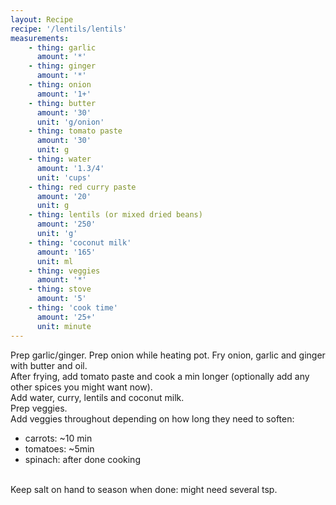 ```yaml
---
layout: Recipe
recipe: '/lentils/lentils'
measurements:
    - thing: garlic
      amount: '*'
    - thing: ginger
      amount: '*'
    - thing: onion
      amount: '1+'
    - thing: butter
      amount: '30'
      unit: 'g/onion'
    - thing: tomato paste
      amount: '30'
      unit: g
    - thing: water
      amount: '1.3/4'
      unit: 'cups'
    - thing: red curry paste
      amount: '20'
      unit: g
    - thing: lentils (or mixed dried beans)
      amount: '250'
      unit: 'g'
    - thing: 'coconut milk'
      amount: '165'
      unit: ml
    - thing: veggies
      amount: '*'
    - thing: stove
      amount: '5' 
    - thing: 'cook time'
      amount: '25+'
      unit: minute
---
```

Prep garlic/ginger.
Prep onion while heating pot. Fry onion, garlic and ginger with butter and oil. 
<br/>
After frying, add tomato paste and cook a min longer (optionally add any other spices you might want now). 
<br/>
Add water, curry, lentils and coconut milk. 
<br/>
Prep veggies. 
<br/>
Add veggies throughout depending on how long they need to soften:
- carrots: ~10 min
- tomatoes: ~5min
- spinach: after done cooking

<br/>
Keep salt on hand to season when done: might need several tsp. 
<!--stackedit_data:
eyJoaXN0b3J5IjpbLTE5NzA0MzQ0NDMsLTE0NTY5MjQwMjVdfQ
==
-->